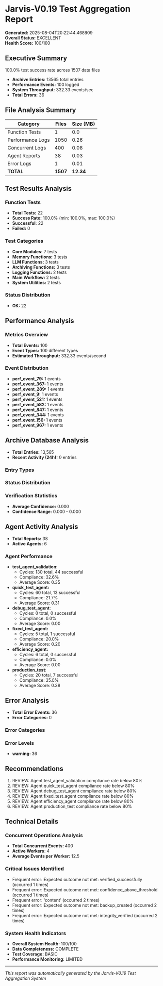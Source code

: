 # Jarvis-V0.19 Test Aggregation Report

**Generated:** 2025-08-04T20:22:44.468809  
**Overall Status:** EXCELLENT  
**Health Score:** 100/100

## Executive Summary

100.0% test success rate across 1507 data files
- **Archive Entries:** 13565 total entries
- **Performance Events:** 100 logged
- **System Throughput:** 332.33 events/sec
- **Total Errors:** 36

## File Analysis Summary

| Category | Files | Size (MB) |
|----------|-------|-----------|
| Function Tests | 1 | 0.0 |
| Performance Logs | 1050 | 0.26 |
| Concurrent Logs | 400 | 0.08 |
| Agent Reports | 38 | 0.03 |
| Error Logs | 1 | 0.01 |
| **TOTAL** | **1507** | **12.34** |

## Test Results Analysis

### Function Tests
- **Total Tests:** 22
- **Success Rate:** 100.0% (min: 100.0%, max: 100.0%)
- **Successful:** 22
- **Failed:** 0

### Test Categories
- **Core Modules:** 7 tests
- **Memory Functions:** 3 tests
- **LLM Functions:** 3 tests
- **Archiving Functions:** 3 tests
- **Logging Functions:** 2 tests
- **Main Workflow:** 2 tests
- **System Utilities:** 2 tests


### Status Distribution
- **OK:** 22


## Performance Analysis

### Metrics Overview
- **Total Events:** 100
- **Event Types:** 100 different types
- **Estimated Throughput:** 332.33 events/second

### Event Distribution
- **perf_event_79:** 1 events
- **perf_event_367:** 1 events
- **perf_event_289:** 1 events
- **perf_event_9:** 1 events
- **perf_event_521:** 1 events
- **perf_event_582:** 1 events
- **perf_event_847:** 1 events
- **perf_event_344:** 1 events
- **perf_event_156:** 1 events
- **perf_event_967:** 1 events


## Archive Database Analysis

- **Total Entries:** 13,565
- **Recent Activity (24h):** 0 entries

### Entry Types


### Status Distribution


### Verification Statistics
- **Average Confidence:** 0.000
- **Confidence Range:** 0.000 - 0.000


## Agent Activity Analysis

- **Total Reports:** 38
- **Active Agents:** 6

### Agent Performance
- **test_agent_validation:**
  - Cycles: 130 total, 44 successful
  - Compliance: 32.6%
  - Average Score: 0.35
- **quick_test_agent:**
  - Cycles: 60 total, 13 successful
  - Compliance: 21.7%
  - Average Score: 0.31
- **debug_test_agent:**
  - Cycles: 0 total, 0 successful
  - Compliance: 0.0%
  - Average Score: 0.00
- **fixed_test_agent:**
  - Cycles: 5 total, 1 successful
  - Compliance: 20.0%
  - Average Score: 0.20
- **efficiency_agent:**
  - Cycles: 6 total, 0 successful
  - Compliance: 0.0%
  - Average Score: 0.00
- **production_test:**
  - Cycles: 20 total, 7 successful
  - Compliance: 35.0%
  - Average Score: 0.38


## Error Analysis

- **Total Error Events:** 36
- **Error Categories:** 0

### Error Categories


### Error Levels
- **warning:** 36


## Recommendations

1. REVIEW: Agent test_agent_validation compliance rate below 80%
2. REVIEW: Agent quick_test_agent compliance rate below 80%
3. REVIEW: Agent debug_test_agent compliance rate below 80%
4. REVIEW: Agent fixed_test_agent compliance rate below 80%
5. REVIEW: Agent efficiency_agent compliance rate below 80%
6. REVIEW: Agent production_test compliance rate below 80%


## Technical Details

### Concurrent Operations Analysis
- **Total Concurrent Events:** 400
- **Active Workers:** 4
- **Average Events per Worker:** 12.5

### Critical Issues Identified
- Frequent error: Expected outcome not met: verified_successfully (occurred 1 times)
- Frequent error: Expected outcome not met: confidence_above_threshold (occurred 1 times)
- Frequent error: 'content' (occurred 2 times)
- Frequent error: Expected outcome not met: backup_created (occurred 2 times)
- Frequent error: Expected outcome not met: integrity_verified (occurred 2 times)


### System Health Indicators
- **Overall System Health:** 100/100
- **Data Completeness:** COMPLETE
- **Test Coverage:** BASIC
- **Performance Monitoring:** LIMITED

---

*This report was automatically generated by the Jarvis-V0.19 Test Aggregation System*
